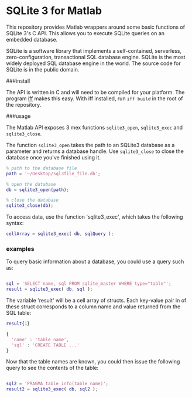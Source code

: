 SQLite 3 for Matlab
==============

This repository provides Matlab wrappers around some basic functions of SQLite 3's C API.  This allows you to execute SQLite queries on an embedded database.


SQLite is a software library that implements a self-contained, serverless, zero-configuration, transactional SQL database engine. SQLite is the most widely deployed SQL database engine in the world. The source code for SQLite is in the public domain.


###install
 

The API is written in C and will need to be compiled for your platform. The program [iff](elseiff.com) makes this easy. With iff installed, run ```iff build``` in the root of the repository.


###usage

The Matlab API exposes 3 mex functions ```sqlite3_open```, ```sqlite3_exec``` and ```sqlite3_close```.

The function ```sqlite3_open``` takes the path to an SQLite3 database as a parameter and returns a database handle. Use ```sqlite3_close``` to close the database once you've finished using it.

```matlab
% path to the database file
path = '~/Desktop/sql3file_file.db';

% open the database
db = sqlite3_open(path);

% close the database
sqlite3_close(db);

```

To access data, use the function 'sqlite3_exec', which takes the following syntax: 

```matlab
cellArray = sqlite3_exec( db, sqlQuery );
```

### examples
 

To query basic information about a database, you could use a query such as:

```matlab

sql = 'SELECT name, sql FROM sqlite_master WHERE type="table"';
result = sqlite3_exec( db, sql );

```

The variable 'result' will be a cell array of structs.  Each key-value pair in of these struct corresponds to a column name and value returned from the SQL table:

```matlab
result{1}

{
  'name' : 'table_name',
  'sql' : 'CREATE TABLE ...'
}

```
Now that the table names are known, you could then issue the following query to see the contents of the table:

```matlab

sql2 = 'PRAGMA table_info(table_name)';
result2 = sqlite3_exec( db, sql2 );

```


